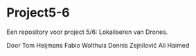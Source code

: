 # Project5-6
Een repository voor project 5/6: Lokaliseren van Drones.

Door 
Tom Heijmans
Fabio Wolthuis
Dennis Zejnilović
Ali Haimed
